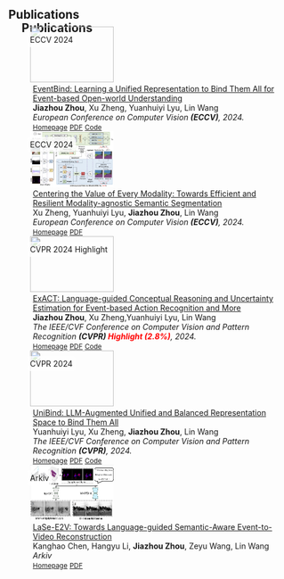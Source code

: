 <h2 id="publications" style="margin: 2px 0px -15px;">Publications</h2>

<div class="publications">
<ol class="bibliography">

<h2 id="publications" style="margin: 2px 0px -15px;">Publications</h2>  
<div>  
  <div class="pub-row">  
    <div class="col-sm-3 abbr" style="position: relative; padding-right: 15px; padding-left: 15px;">  
      <img src="assets/img/EventBind.png" class="teaser img-fluid z-depth-1" style="width: 150px; height: 100px;">  
      <abbr class="badge" style="position: absolute; top: 10px; left: 10px; background-color: rgba(255, 255, 255, 0.8); padding: 5px; border-radius: 5px;">ECCV 2024</abbr>  
    </div>  
    <div class="col-sm-9" style="position: relative; padding-right: 15px; padding-left: 20px;">  
      <div class="title">  
        <a href="https://arxiv.org/pdf/2308.03135">EventBind: Learning a Unified Representation to Bind Them All for Event-based Open-world Understanding</a>  
      </div>  
      <div class="author"><strong>Jiazhou Zhou</strong>, Xu Zheng, Yuanhuiyi Lyu, Lin Wang</div>  
      <div class="periodical"><em>European Conference on Computer Vision <strong>(ECCV)</strong>, 2024.</em></div>  
      <div class="links">  
        <a href="https://vlislab22.github.io/EventBind/" class="btn btn-sm z-depth-0" role="button" target="_blank" style="font-size:12px;">Homepage</a>  
        <a href="https://arxiv.org/pdf/2308.03135.pdf" class="btn btn-sm z-depth-0" role="button" target="_blank" style="font-size:12px;">PDF</a>  
        <a href="https://github.com/jiazhou-garland/EventBind" class="btn btn-sm z-depth-0" role="button" target="_blank" style="font-size:12px;">Code</a>  
      </div>  
    </div>  
  </div>  

  <div class="pub-row">  
    <div class="col-sm-3 abbr" style="position: relative; padding-right: 15px; padding-left: 15px;">  
      <img src="assets/img/MAGIC.jpg" class="teaser img-fluid z-depth-1" style="width: 150px; height: 100px;">  
      <abbr class="badge" style="position: absolute; top: 10px; left: 10px; background-color: rgba(255, 255, 255, 0.8); padding: 5px; border-radius: 5px;">ECCV 2024</abbr>  
    </div>  
    <div class="col-sm-9" style="position: relative; padding-right: 15px; padding-left: 20px;">  
      <div class="title">  
        <a href="https://arxiv.org/pdf/2407.11344">Centering the Value of Every Modality: Towards Efficient and Resilient Modality-agnostic Semantic Segmentation</a>  
      </div>  
      <div class="author">Xu Zheng, Yuanhuiyi Lyu, <strong>Jiazhou Zhou</strong>, Lin Wang</div>  
      <div class="periodical"><em>European Conference on Computer Vision <strong>(ECCV)</strong>, 2024.</em></div>  
      <div class="links">  
        <a href="https://vlislab22.github.io/MAGIC/" class="btn btn-sm z-depth-0" role="button" target="_blank" style="font-size:12px;">Homepage</a>  
        <a href="https://arxiv.org/pdf/2407.11344" class="btn btn-sm z-depth-0" role="button" target="_blank" style="font-size:12px;">PDF</a>  
      </div>  
    </div>  
  </div>  

  <div class="pub-row">  
    <div class="col-sm-3 abbr" style="position: relative; padding-right: 15px; padding-left: 15px;">  
      <img src="assets/img/exact.png" class="teaser img-fluid z-depth-1" style="width: 150px; height: 100px;">  
      <abbr class="badge" style="position: absolute; top: 10px; left: 10px; background-color: rgba(255, 255, 255, 0.8); padding: 5px; border-radius: 5px;">CVPR 2024 Highlight</abbr>  
    </div>  
    <div class="col-sm-9" style="position: relative; padding-right: 15px; padding-left: 20px;">  
      <div class="title">  
        <a href="https://arxiv.org/pdf/2403.12534.pdf">ExACT: Language-guided Conceptual Reasoning and Uncertainty Estimation for Event-based Action Recognition and More</a>  
      </div>  
      <div class="author"><strong>Jiazhou Zhou</strong>, Xu Zheng,Yuanhuiyi Lyu, Lin Wang</div>  
      <div class="periodical"><em>The IEEE/CVF Conference on Computer Vision and Pattern Recognition <strong>(CVPR) <span style="color: red;">Highlight (2.8%)</span></strong>, 2024.</em></div>  
      <div class="links">  
        <a href="https://vlislab22.github.io/ExACT/" class="btn btn-sm z-depth-0" role="button" target="_blank" style="font-size:12px;">Homepage</a>  
        <a href="https://arxiv.org/pdf/2403.12534.pdf" class="btn btn-sm z-depth-0" role="button" target="_blank" style="font-size:12px;">PDF</a>  
        <a href="https://github.com/jiazhou-garland/ExACT" class="btn btn-sm z-depth-0" role="button" target="_blank" style="font-size:12px;">Code</a>  
      </div>  
    </div>  
  </div>  

  <div class="pub-row">  
    <div class="col-sm-3 abbr" style="position: relative; padding-right: 15px; padding-left: 15px;">  
      <img src="assets/img/unibind.png" class="teaser img-fluid z-depth-1" style="width: 150px; height: 100px;">  
      <abbr class="badge" style="position: absolute; top: 10px; left: 10px; background-color: rgba(255, 255, 255, 0.8); padding: 5px; border-radius: 5px;">CVPR 2024</abbr>  
    </div>  
    <div class="col-sm-9" style="position: relative; padding-right: 15px; padding-left: 20px;">  
      <div class="title">  
        <a href="https://arxiv.org/pdf/2403.12532.pdf">UniBind: LLM-Augmented Unified and Balanced Representation Space to Bind Them All</a>  
      </div>  
      <div class="author">Yuanhuiyi Lyu, Xu Zheng, <strong>Jiazhou Zhou</strong>, Lin Wang</div>  
      <div class="periodical"><em>The IEEE/CVF Conference on Computer Vision and Pattern Recognition <strong>(CVPR)</strong>, 2024.</em></div>  
      <div class="links">  
        <a href="https://vlislab22.github.io/UniBind/" class="btn btn-sm z-depth-0" role="button" target="_blank" style="font-size:12px;">Homepage</a>  
        <a href="https://arxiv.org/pdf/2403.12532.pdf" class="btn btn-sm z-depth-0" role="button" target="_blank" style="font-size:12px;">PDF</a>  
        <a href="https://github.com/QC-LY/UniBind" class="btn btn-sm z-depth-0" role="button" target="_blank" style="font-size:12px;">Code</a>  
      </div>  
    </div>  
  </div>  

  <div class="pub-row">  
    <div class="col-sm-3 abbr" style="position: relative; padding-right: 15px; padding-left: 15px;">  
      <img src="assets/img/e2v.png" class="teaser img-fluid z-depth-1" style="width: 150px; height: 100px;">  
      <abbr class="badge" style="position: absolute; top: 10px; left: 10px; background-color: rgba(255, 255, 255, 0.8); padding: 5px; border-radius: 5px;">Arkiv</abbr>  
    </div>  
    <div class="col-sm-9" style="position: relative; padding-right: 15px; padding-left: 20px;">  
      <div class="title">  
        <a href="https://arxiv.org/pdf/2407.05547">LaSe-E2V: Towards Language-guided Semantic-Aware Event-to-Video Reconstruction</a>  
      </div>  
      <div class="author">Kanghao Chen, Hangyu Li, <strong>Jiazhou Zhou</strong>, Zeyu Wang, Lin Wang</div>  
      <div class="periodical"><em>Arkiv</em></div>  
      <div class="links">  
        <a href="https://vlislab22.github.io/LaSe-E2V/" class="btn btn-sm z-depth-0" role="button" target="_blank" style="font-size:12px;">Homepage</a>  
        <a href="https://arxiv.org/abs/2407.05547" class="btn btn-sm z-depth-0" role="button" target="_blank" style="font-size:12px;">PDF</a>  
      </div>  
    </div>  
  </div>  
</div>  
